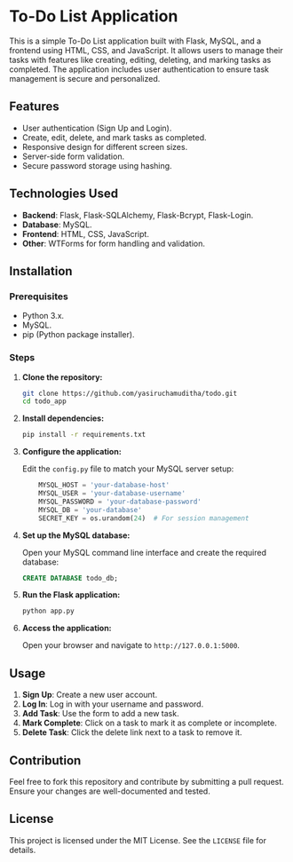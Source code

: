 # To-Do List Application

This is a simple To-Do List application built with Flask, MySQL, and a frontend using HTML, CSS, and JavaScript. It allows users to manage their tasks with features like creating, editing, deleting, and marking tasks as completed. The application includes user authentication to ensure task management is secure and personalized.

## Features

- User authentication (Sign Up and Login).
- Create, edit, delete, and mark tasks as completed.
- Responsive design for different screen sizes.
- Server-side form validation.
- Secure password storage using hashing.

## Technologies Used

- **Backend**: Flask, Flask-SQLAlchemy, Flask-Bcrypt, Flask-Login.
- **Database**: MySQL.
- **Frontend**: HTML, CSS, JavaScript.
- **Other**: WTForms for form handling and validation.

## Installation

### Prerequisites

- Python 3.x.
- MySQL.
- pip (Python package installer).

### Steps

1. **Clone the repository:**
    ```bash
    git clone https://github.com/yasiruchamuditha/todo.git
    cd todo_app
    ```

2. **Install dependencies:**
    ```bash
    pip install -r requirements.txt
    ```

3. **Configure the application:**

    Edit the `config.py` file to match your MySQL server setup:
    ```python
        MYSQL_HOST = 'your-database-host'
        MYSQL_USER = 'your-database-username'
        MYSQL_PASSWORD = 'your-database-password'
        MYSQL_DB = 'your-database'
        SECRET_KEY = os.urandom(24)  # For session management
    ```

4. **Set up the MySQL database:**

    Open your MySQL command line interface and create the required database:
    ```sql
    CREATE DATABASE todo_db;
    ```

5. **Run the Flask application:**
    ```bash
    python app.py
    ```

6. **Access the application:**

    Open your browser and navigate to `http://127.0.0.1:5000`.

## Usage

1. **Sign Up**: Create a new user account.
2. **Log In**: Log in with your username and password.
3. **Add Task**: Use the form to add a new task.
4. **Mark Complete**: Click on a task to mark it as complete or incomplete.
5. **Delete Task**: Click the delete link next to a task to remove it.

## Contribution

Feel free to fork this repository and contribute by submitting a pull request. Ensure your changes are well-documented and tested.

## License

This project is licensed under the MIT License. See the `LICENSE` file for details.
